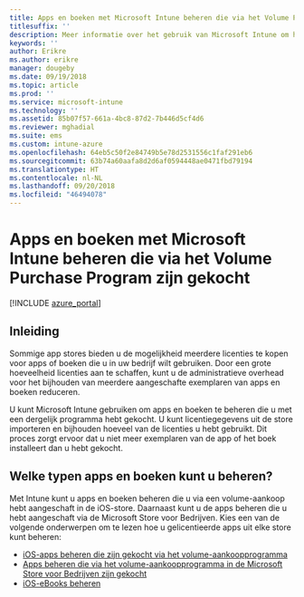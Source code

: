```yaml
---
title: Apps en boeken met Microsoft Intune beheren die via het Volume Purchase Program zijn gekocht
titlesuffix: ''
description: Meer informatie over het gebruik van Microsoft Intune om het gebruik van apps en boeken te controleren die zijn gekocht via het Volume Purchasing Program.
keywords: ''
author: Erikre
ms.author: erikre
manager: dougeby
ms.date: 09/19/2018
ms.topic: article
ms.prod: ''
ms.service: microsoft-intune
ms.technology: ''
ms.assetid: 85b07f57-661a-4bc8-87d2-7b446d5cf4d6
ms.reviewer: mghadial
ms.suite: ems
ms.custom: intune-azure
ms.openlocfilehash: 64eb5c50f2e84749b5e78d2531556c1faf291eb6
ms.sourcegitcommit: 63b74a60aafa8d2d6af0594448ae0471fbd79194
ms.translationtype: HT
ms.contentlocale: nl-NL
ms.lasthandoff: 09/20/2018
ms.locfileid: "46494078"
---
```

# <a name="manage-volume-purchased-apps-and-books-with-microsoft-intune"></a>Apps en boeken met Microsoft Intune beheren die via het Volume Purchase Program zijn gekocht

[!INCLUDE [azure_portal](./includes/azure_portal.md)]

## <a name="introduction"></a>Inleiding

Sommige app stores bieden u de mogelijkheid meerdere licenties te kopen voor apps of boeken die u in uw bedrijf wilt gebruiken. Door een grote hoeveelheid licenties aan te schaffen, kunt u de administratieve overhead voor het bijhouden van meerdere aangeschafte exemplaren van apps en boeken reduceren.

U kunt Microsoft Intune gebruiken om apps en boeken te beheren die u met een dergelijk programma hebt gekocht. U kunt licentiegegevens uit de store importeren en bijhouden hoeveel van de licenties u hebt gebruikt. Dit proces zorgt ervoor dat u niet meer exemplaren van de app of het boek installeert dan u hebt gekocht.

## <a name="which-types-of-apps-and-books-can-you-manage"></a>Welke typen apps en boeken kunt u beheren?

Met Intune kunt u apps en boeken beheren die u via een volume-aankoop hebt aangeschaft in de iOS-store. Daarnaast kunt u de apps beheren die u hebt aangeschaft via de Microsoft Store voor Bedrijven. Kies een van de volgende onderwerpen om te lezen hoe u gelicentieerde apps uit elke store kunt beheren:

- [iOS-apps beheren die zijn gekocht via het volume-aankoopprogramma](vpp-apps-ios.md)
- [Apps beheren die via het volume-aankoopprogramma in de Microsoft Store voor Bedrijven zijn gekocht](windows-store-for-business.md)
- [iOS-eBooks beheren](vpp-ebooks-ios.md)
